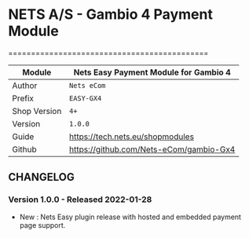 # NETS A/S - Gambio 4 Payment Module
============================================

|Module | Nets Easy Payment Module for Gambio 4
|------|----------
|Author | `Nets eCom`
|Prefix | `EASY-GX4`
|Shop Version | `4+`
|Version | `1.0.0`
|Guide | https://tech.nets.eu/shopmodules
|Github | https://github.com/Nets-eCom/gambio-Gx4

## CHANGELOG


### Version 1.0.0 - Released 2022-01-28
* New : Nets Easy plugin release with hosted and embedded payment page support.
